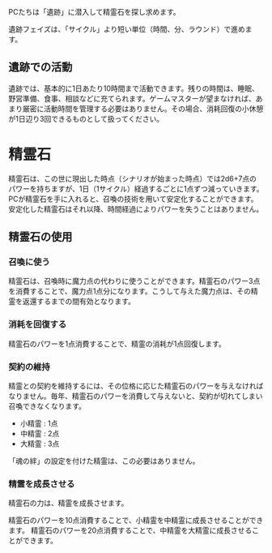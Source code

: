 PCたちは「遺跡」に潜入して精霊石を探し求めます。

遺跡フェイズは、「サイクル」より短い単位（時間、分、ラウンド）で進めます。

## 遺跡での活動

遺跡では、基本的に1日あたり10時間まで活動できます。残りの時間は、睡眠、野営準備、食事、相談などに充てられます。ゲームマスターが望まなければ、あまり厳密に活動時間を管理する必要はありません。その場合、消耗回復の小休憩が1日辺り3回できるものとして扱ってください。


# 精霊石

精霊石は、この世に現出した時点（シナリオが始まった時点）では2d6+7点のパワーを持ちますが、1日（1サイクル）経過するごとに1点ずつ減っていきます。PCが精霊石を手に入れると、召喚の技術を用いて安定化することができます。安定化した精霊石はそれ以降、時間経過によりパワーを失うことはありません。

## 精霊石の使用

### 召喚に使う

精霊石は、召喚時に魔力点の代わりに使うことができます。精霊石のパワー3点を消費することで、魔力点1点分になります。こうして与えた魔力点は、その精霊を返還するまでの間有効となります。

### 消耗を回復する

精霊石のパワーを1点消費することで、精霊の消耗が1点回復します。

### 契約の維持

精霊との契約を維持するには、その位格に応じた精霊石のパワーを与えなければなりません。毎年、精霊石のパワーを消費して与えないと、契約が切れてしまい召喚できなくなります。

* 小精霊 : 1点
* 中精霊 : 2点
* 大精霊 : 3点

「魂の絆」の設定を付けた精霊は、この必要はありません。

### 精霊を成長させる

精霊石の力は、精霊を成長させます。

精霊石のパワーを10点消費することで、小精霊を中精霊に成長させることができます。
精霊石のパワーを20点消費することで、中精霊を大精霊に成長させることができます。
